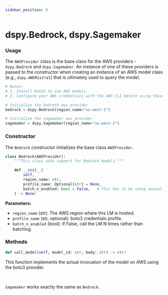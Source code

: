 ```yaml
---
sidebar_position: 9
---
```


# dspy.Bedrock, dspy.Sagemaker

### Usage

The `AWSProvider` class is the base class for the AWS providers - `dspy.Bedrock` and `dspy.Sagemaker`. An instance of one of these providers is passed to the constructor when creating an instance of an AWS model class (e.g., `dspy.AWSMistral`) that is ultimately used to query the model.

```python
# Notes:
# 1. Install boto3 to use AWS models.
# 2. Configure your AWS credentials with the AWS CLI before using these models

# initialize the bedrock aws provider
bedrock = dspy.Bedrock(region_name="us-west-2")

# initialize the sagemaker aws provider
sagemaker = dspy.Sagemaker(region_name="us-west-2")
```

### Constructor

The `Bedrock` constructor initializes the base class `AWSProvider`.

```python
class Bedrock(AWSProvider):
    """This class adds support for Bedrock models."""

    def __init__(
        self,
        region_name: str,
        profile_name: Optional[str] = None,
        batch_n_enabled: bool = False,   # This has to be setup manually on Bedrock.
    ) -> None:
```

**Parameters:**
- `region_name` (str): The AWS region where this LM is hosted.
- `profile_name` (str, optional): boto3 credentials profile.
- `batch_n_enabled` (bool): If False, call the LM N times rather than batching.

### Methods

```python
def call_model(self, model_id: str, body: str) -> str:
```
This function implements the actual invocation of the model on AWS using the boto3 provider.

<br/>

`Sagemaker` works exactly the same as `Bedrock`.